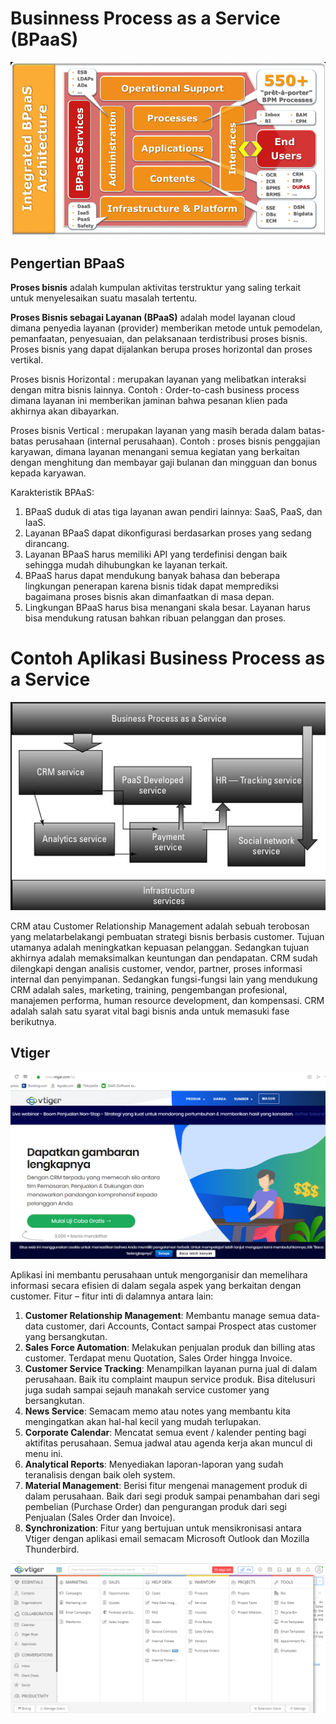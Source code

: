 # Businness Process as a Service (BPaaS)

![](img/arsitektur.png)

## Pengertian BPaaS

**Proses bisnis** adalah kumpulan aktivitas terstruktur yang saling terkait untuk menyelesaikan suatu masalah tertentu.

**Proses Bisnis sebagai Layanan (BPaaS)** adalah model layanan cloud dimana penyedia layanan (provider) memberikan metode untuk pemodelan, pemanfaatan, penyesuaian, dan pelaksanaan terdistribusi proses bisnis. Proses bisnis yang dapat dijalankan berupa proses horizontal dan proses vertikal.

Proses bisnis Horizontal : merupakan layanan yang melibatkan interaksi dengan mitra bisnis lainnya.
    Contoh : Order-to-cash business process dimana layanan ini memberikan jaminan bahwa pesanan klien pada akhirnya akan dibayarkan.

Proses bisnis Vertical : merupakan layanan yang masih berada dalam batas-batas perusahaan (internal perusahaan).
    Contoh : proses bisnis penggajian karyawan, dimana layanan menangani semua kegiatan yang berkaitan dengan menghitung dan membayar gaji bulanan dan mingguan dan bonus kepada karyawan.

Karakteristik BPAaS:
1. BPaaS duduk di atas tiga layanan awan pendiri lainnya: SaaS, PaaS, dan IaaS.
2. Layanan BPaaS dapat dikonfigurasi berdasarkan proses yang sedang dirancang.
3. Layanan BPaaS harus memiliki API yang terdefinisi dengan baik sehingga mudah dihubungkan ke layanan terkait.
4. BPaaS harus dapat mendukung banyak bahasa dan beberapa lingkungan penerapan karena bisnis tidak dapat memprediksi bagaimana proses bisnis akan dimanfaatkan di masa depan.
5. Lingkungan BPaaS harus bisa menangani skala besar. Layanan harus bisa mendukung ratusan bahkan ribuan pelanggan dan proses. 


# Contoh Aplikasi Business Process as a Service

![](img/infrastruktur.png)

CRM atau Customer Relationship Management adalah sebuah terobosan yang melatarbelakangi pembuatan strategi bisnis berbasis customer. Tujuan utamanya adalah meningkatkan kepuasan pelanggan. Sedangkan tujuan akhirnya adalah memaksimalkan keuntungan dan pendapatan. CRM sudah dilengkapi dengan analisis customer, vendor, partner, proses informasi internal dan penyimpanan. Sedangkan fungsi-fungsi lain yang mendukung CRM adalah sales, marketing, training, pengembangan profesional, manajemen performa, human resource development, dan kompensasi. CRM adalah salah satu syarat vital bagi bisnis anda untuk memasuki fase berikutnya.

## Vtiger

![](img/vtiger1.png)

Aplikasi ini  membantu perusahaan untuk mengorganisir dan memelihara informasi secara efisien di dalam segala aspek yang berkaitan dengan customer. Fitur – fitur inti di dalamnya antara lain:

1. **Customer Relationship Management**: Membantu manage semua data-data customer, dari Accounts, Contact sampai Prospect atas customer yang bersangkutan.
2. **Sales Force Automation**: Melakukan penjualan produk dan billing atas customer. Terdapat menu Quotation, Sales Order hingga Invoice.
3. **Customer Service Tracking**: Menampilkan layanan purna jual di dalam perusahaan. Baik itu complaint maupun service produk. Bisa ditelusuri juga sudah sampai sejauh manakah service customer yang bersangkutan.
4. **News Service**: Semacam memo atau notes yang membantu kita mengingatkan akan hal-hal kecil yang mudah terlupakan.
5. **Corporate Calendar**: Mencatat semua event / kalender penting bagi aktifitas perusahaan. Semua jadwal atau agenda kerja akan muncul di menu ini.
6. **Analytical Reports**: Menyediakan laporan-laporan yang sudah teranalisis dengan baik oleh system.
7. **Material Management**: Berisi fitur mengenai management produk di dalam perusahaan. Baik dari segi produk sampai penambahan dari segi pembelian (Purchase Order) dan pengurangan produk dari segi Penjualan (Sales Order dan Invoice).
8. **Synchronization**: Fitur yang bertujuan untuk mensikronisasi antara Vtiger dengan aplikasi email semacam Microsoft Outlook dan Mozilla Thunderbird.

![](img/dashboard.png)




